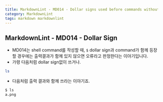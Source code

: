 ```yaml
---
title: MarkdownLint - MD014 - Dollar signs used before commands without showing output
category: MarkdownLint
tags: markdown markdownlint
---
```


## MarkdownLint - MD014 - Dollar Sign

- MD014는 shell command를 작성할 때, `$` dollar sign과 command가 함께 등장할 경우에는 출력결과가 함께 있지 않으면 오류라고 판정한다는 이야기입니다.
- 가령 다음처럼 dollar sign없이 쓰거나.

```bash
ls
```

- 다음처럼 출력 결과와 함께 쓰라는 이야기죠.

```bash
$ ls
a.png
```

